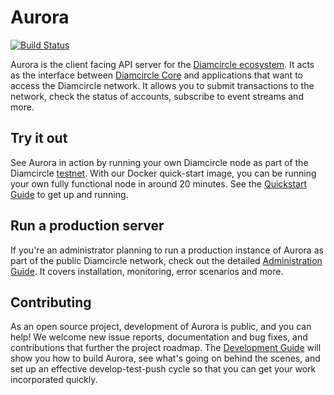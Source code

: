 # Aurora
[![Build Status](https://circleci.com/gh/diamcircle/go.svg?style=shield)](https://circleci.com/gh/diamcircle/go)

Aurora is the client facing API server for the [Diamcircle ecosystem](https://developers.diamcircle.org/docs/start/introduction/).  It acts as the interface between [Diamcircle Core](https://developers.diamcircle.org/docs/run-core-node/) and applications that want to access the Diamcircle network. It allows you to submit transactions to the network, check the status of accounts, subscribe to event streams and more.

## Try it out
See Aurora in action by running your own Diamcircle node as part of the Diamcircle [testnet](https://developers.diamcircle.org/docs/glossary/testnet/). With our Docker quick-start image, you can be running your own fully functional node in around 20 minutes. See the [Quickstart Guide](internal/docs/quickstart.md) to get up and running.

## Run a production server
If you're an administrator planning to run a production instance of Aurora as part of the public Diamcircle network, check out the detailed [Administration Guide](internal/docs/admin.md). It covers installation, monitoring, error scenarios and more.

## Contributing
As an open source project, development of Aurora is public, and you can help! We welcome new issue reports, documentation and bug fixes, and contributions that further the project roadmap. The [Development Guide](internal/docs/developing.md) will show you how to build Aurora, see what's going on behind the scenes, and set up an effective develop-test-push cycle so that you can get your work incorporated quickly.
